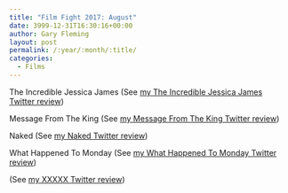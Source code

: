```yaml
---
title: "Film Fight 2017: August"
date: 3999-12-31T16:30:16+00:00
author: Gary Fleming
layout: post
permalink: /:year/:month/:title/
categories:
  - Films
---
```


The Incredible Jessica James (See [my The Incredible Jessica James Twitter review](https://twitter.com/garyfleming/status/892782447787732992))

Message From The King (See [my Message From The King Twitter review](https://twitter.com/garyfleming/status/897187588372656128))

Naked (See [my Naked Twitter review](https://twitter.com/garyfleming/status/898869072900771840))

What Happened To Monday (See [my What Happened To Monday Twitter review](https://twitter.com/garyfleming/status/898869456088088576))

(See [my XXXXX Twitter review]())
